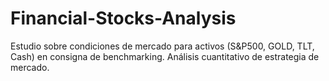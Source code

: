 # Financial-Stocks-Analysis
Estudio sobre condiciones de mercado para activos (S&amp;P500, GOLD, TLT, Cash) en consigna de benchmarking. Análisis cuantitativo de estrategia de mercado.
